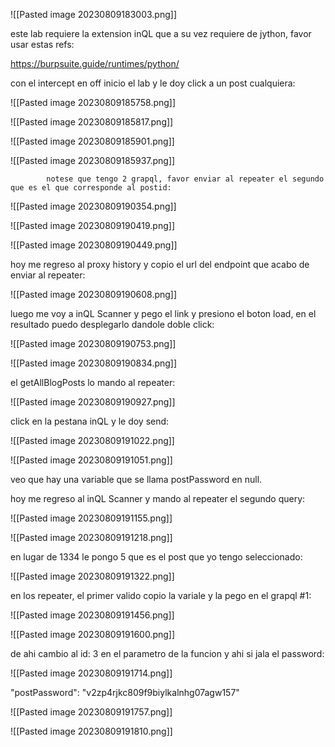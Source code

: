 ![[Pasted image 20230809183003.png]]

este lab requiere la extension inQL que a su vez requiere de jython, favor usar estas refs:

https://burpsuite.guide/runtimes/python/

con el intercept en off inicio el lab y le doy click a un post cualquiera:

![[Pasted image 20230809185758.png]]


![[Pasted image 20230809185817.png]]

![[Pasted image 20230809185901.png]]

![[Pasted image 20230809185937.png]]

			notese que tengo 2 grapql, favor enviar al repeater el segundo que es el que corresponde al postid:

![[Pasted image 20230809190354.png]]

![[Pasted image 20230809190419.png]]

![[Pasted image 20230809190449.png]]

hoy me regreso al proxy history y copio el url del endpoint que acabo de enviar al repeater:

![[Pasted image 20230809190608.png]]

luego me voy a inQL Scanner y pego el link y presiono el boton load, en el resultado puedo desplegarlo dandole doble click:

![[Pasted image 20230809190753.png]]

![[Pasted image 20230809190834.png]]

el getAllBlogPosts lo mando al repeater:

![[Pasted image 20230809190927.png]]

click en la pestana inQL y le doy send:

![[Pasted image 20230809191022.png]]

![[Pasted image 20230809191051.png]]

veo que hay una variable que se llama postPassword en null.

hoy me regreso al inQL Scanner y mando al repeater el segundo query:

![[Pasted image 20230809191155.png]]

![[Pasted image 20230809191218.png]]

en lugar de 1334 le pongo 5 que es el post que yo tengo seleccionado:

![[Pasted image 20230809191322.png]]

en los repeater, el primer valido copio la variale y la pego en el grapql #1:

![[Pasted image 20230809191456.png]]

![[Pasted image 20230809191600.png]]

de ahi cambio al id: 3 en el parametro de la funcion y ahi si jala el password:

![[Pasted image 20230809191714.png]]

"postPassword": "v2zp4rjkc809f9biylkalnhg07agw157"

![[Pasted image 20230809191757.png]]

![[Pasted image 20230809191810.png]]



